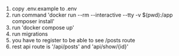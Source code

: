 1. copy .env.example to .env
2. run command 'docker run --rm --interactive --tty -v $(pwd):/app composer install'
3. run 'docker compose up'
4. run migrations
5. you have to register to be able to see /posts route
6. rest api route is '/api/posts' and 'api/show/{id}'

   
